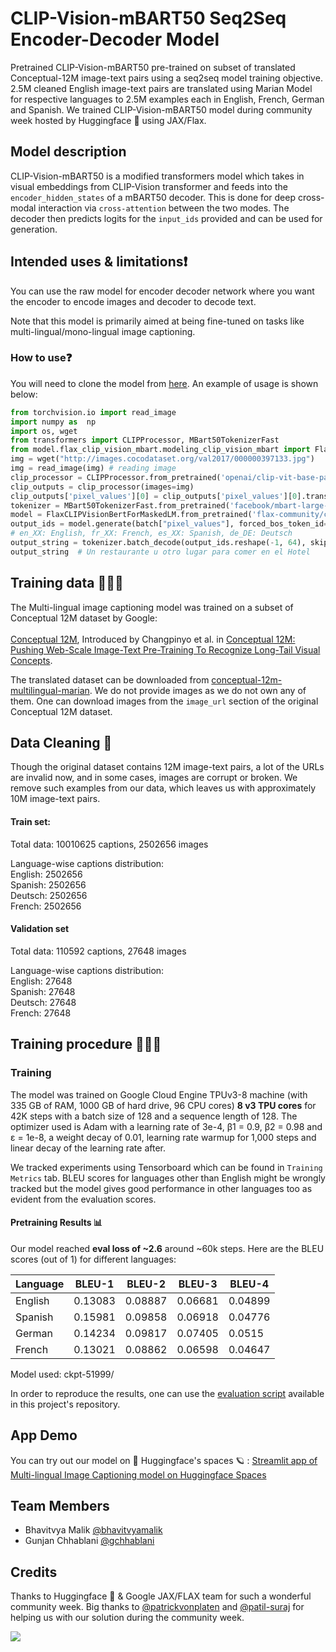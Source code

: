 # CLIP-Vision-mBART50 Seq2Seq Encoder-Decoder Model

Pretrained CLIP-Vision-mBART50 pre-trained on subset of translated Conceptual-12M image-text pairs using a seq2seq model training objective. 2.5M cleaned English image-text pairs are translated using Marian Model for respective languages to 2.5M examples each in English, French, German and Spanish. We trained CLIP-Vision-mBART50 model during community week hosted by Huggingface 🤗 using JAX/Flax.

## Model description
CLIP-Vision-mBART50 is a modified transformers model which takes in visual embeddings from CLIP-Vision transformer and feeds into the `encoder_hidden_states` of a mBART50 decoder. This is done for deep cross-modal interaction via `cross-attention` between the two modes. The decoder then predicts logits for the `input_ids` provided and can be used for generation.

## Intended uses & limitations❗️
You can use the raw model for encoder decoder network where you want the encoder to encode images and decoder to decode text.

Note that this model is primarily aimed at being fine-tuned on tasks like multi-lingual/mono-lingual image captioning.

### How to use❓
You will need to clone the model from [here](https://github.com/gchhablani/multilingual-image-captioning). An example of usage is shown below:
```python
from torchvision.io import read_image
import numpy as  np
import os, wget
from transformers import CLIPProcessor, MBart50TokenizerFast
from model.flax_clip_vision_mbart.modeling_clip_vision_mbart import FlaxCLIPVisionMBartForConditionalGeneration
img = wget("http://images.cocodataset.org/val2017/000000397133.jpg")
img = read_image(img) # reading image
clip_processor = CLIPProcessor.from_pretrained('openai/clip-vit-base-patch32')
clip_outputs = clip_processor(images=img)
clip_outputs['pixel_values'][0] = clip_outputs['pixel_values'][0].transpose(1,2,0) # Need to transpose images as model expected channel last images.
tokenizer = MBart50TokenizerFast.from_pretrained('facebook/mbart-large-50"')
model = FlaxCLIPVisionBertForMaskedLM.from_pretrained('flax-community/clip-vit-base-patch32_mbart-large-50')
output_ids = model.generate(batch["pixel_values"], forced_bos_token_id=tokenizer.lang_code_to_id["es_XX"], num_beams=4, max_length=64).sequences  # "es_XX is the language code in which you want the translation
# en_XX: English, fr_XX: French, es_XX: Spanish, de_DE: Deutsch
output_string = tokenizer.batch_decode(output_ids.reshape(-1, 64), skip_special_tokens=True, max_length=64)
output_string  # Un restaurante u otro lugar para comer en el Hotel
```

## Training data 🏋🏻‍♂️
The Multi-lingual image captioning model was trained on a subset of Conceptual 12M dataset by Google:
<br>
<br>
[Conceptual 12M](https://github.com/google-research-datasets/conceptual-12m), Introduced by Changpinyo et al. in [Conceptual 12M: Pushing Web-Scale Image-Text Pre-Training To Recognize Long-Tail Visual Concepts](https://arxiv.org/abs/2102.08981).

The translated dataset can be downloaded from [conceptual-12m-multilingual-marian](https://huggingface.co/datasets/flax-community/conceptual-12m-multilingual-marian). We do not provide images as we do not own any of them. One can download images from the `image_url` section of the original Conceptual 12M dataset.

## Data Cleaning 🧹
Though the original dataset contains 12M image-text pairs, a lot of the URLs are invalid now, and in some cases, images are corrupt or broken. We remove such examples from our data, which leaves us with approximately 10M image-text pairs.

#### **Train set:**
Total data: 10010625 captions, 2502656 images <br>

Language-wise captions distribution: <br>
English: 2502656<br>
Spanish: 2502656<br>
Deutsch: 2502656<br>
French: 2502656<br>

#### **Validation set**
Total data: 110592 captions, 27648 images <br>

Language-wise captions distribution: <br>
English: 27648<br>
Spanish: 27648<br>
Deutsch: 27648<br>
French: 27648<br>

## Training procedure 👨🏻‍💻
### Training
The model was trained on Google Cloud Engine TPUv3-8 machine (with 335 GB of RAM, 1000 GB of hard drive, 96 CPU cores) **8 v3 TPU cores** for 42K steps with a batch size of 128 and a sequence length of 128. The
optimizer used is Adam with a learning rate of 3e-4, β1 = 0.9, β2 = 0.98 and
ε = 1e-8, a weight decay of 0.01, learning rate warmup for 1,000 steps and linear decay of the learning
rate after.

We tracked experiments using Tensorboard which can be found in `Training Metrics` tab. BLEU scores for languages other than English might be wrongly tracked but the model gives good performance in other languages too as evident from the evaluation scores.

#### **Pretraining Results 📊**

Our model reached **eval loss of ~2.6** around ~60k steps. Here are the BLEU scores (out of 1) for different languages:

|Language                  |BLEU-1|BLEU-2|BLEU-3|BLEU-4|
|--------------------------|------|------|------|------|
|English                   | 0.13083| 0.08887| 0.06681 | 0.04899|
|Spanish                   | 0.15981| 0.09858| 0.06918| 0.04776|
|German                    | 0.14234| 0.09817| 0.07405| 0.0515|
|French                    | 0.13021| 0.08862| 0.06598| 0.04647|

Model used: ckpt-51999/

In order to reproduce the results, one can use the [evaluation script](https://github.com/gchhablani/multilingual-image-captioning/blob/main/evaluation.py) available in this project's repository.

## **App Demo**

You can try out our model on 🤗 Huggingface's spaces 🪐 :
[Streamlit app of Multi-lingual Image Captioning model on Huggingface Spaces](https://huggingface.co/spaces/flax-community/multilingual-image-captioning)


## Team Members
  - Bhavitvya Malik [@bhavitvyamalik](https://github.com/bhavitvyamalik)
  - Gunjan Chhablani [@gchhablani](https://github.com/gchhablani)

## Credits
  Thanks to Huggingface 🤗 & Google JAX/FLAX team for such a wonderful community week. Big thanks to [@patrickvonplaten](https://github.com/patrickvonplaten) and [@patil-suraj](https://github.com/patil-suraj) for helping us with our solution during the community week.

<img src=https://pbs.twimg.com/media/E443fPjX0AY1BsR.jpg:large>
